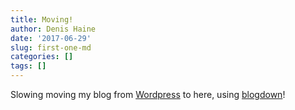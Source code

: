 ```yaml
---
title: Moving!
author: Denis Haine
date: '2017-06-29'
slug: first-one-md
categories: []
tags: []
---
```


Slowing moving my blog from [Wordpress](https://denishaine.wordpress.com/blog-2/)
to here, using [blogdown](https://github.com/rstudio/blogdown)!
